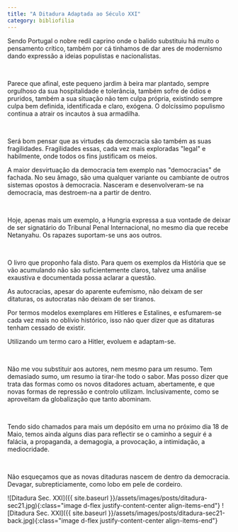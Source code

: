 ```yaml
---
title: "A Ditadura Adaptada ao Século XXI"
category: bibliofilia
---
```


Sendo Portugal o nobre redil caprino onde o balido substituiu há muito o pensamento crítico, também por cá tinhamos de dar ares de modernismo dando expressão a ideias populistas e nacionalistas.

<br />

Parece que afinal, este pequeno jardim à beira mar plantado, sempre orgulhoso da sua hospitalidade e tolerância, também sofre de ódios e pruridos, também a sua situação não tem culpa própria, existindo sempre culpa bem definida, identificada e claro, exógena. O dolcíssimo populismo continua a atrair os incautos à sua armadilha.

<br />

Será bom pensar que as virtudes da democracia são também as suas fragilidades. Fragilidades essas, cada vez mais exploradas "legal" e habilmente, onde todos os fins justificam os meios. 

A maior desvirtuação da democracia tem exemplo nas "democracias" de fachada. No seu âmago, são uma qualquer variante ou cambiante de outros sistemas opostos à democracia. Nasceram e desenvolveram-se na democracia, mas destroem-na a partir de dentro.

<br />

Hoje, apenas mais um exemplo, a Hungria expressa a sua vontade de deixar de ser signatário do Tribunal Penal Internacional, no mesmo dia que recebe Netanyahu. Os rapazes suportam-se uns aos outros.

<br />

O livro que proponho fala disto. Para quem os exemplos da História que se vão acumulando não são suficientemente claros, talvez uma análise exaustiva e documentada possa aclarar a questão.

As autocracias, apesar do aparente eufemismo, não deixam de ser ditaturas, os autocratas não deixam de ser tiranos.

Por termos modelos exemplares em Hitleres e Estalines, e esfumarem-se cada vez mais no oblívio histórico, isso não quer dizer que as ditaturas tenham cessado de existir.

Utilizando um termo caro a Hitler, evoluem e adaptam-se.

<br />

Não me vou substituir aos autores, nem mesmo para um resumo. Tem demasiado sumo, um resumo ia tirar-lhe todo o sabor. Mas posso dizer que trata das formas como os novos ditadores actuam, abertamente, e que novas formas de repressão e controlo utilizam. Inclusivamente, como se aproveitam da globalização que tanto abominam.

<br />

Tendo sido chamados para mais um depósito em urna no próximo dia 18 de Maio, temos ainda alguns dias para reflectir se o caminho a seguir é a falácia, a propaganda, a demagogia, a provocação, a intimidação, a mediocridade.

<br />

Não esqueçamos que as novas ditaduras nascem de dentro da democracia. Devagar, subrepticiamente, como lobo em pele de cordeiro.

<span class="container d-flex">
<span class="col">
	<span class="row">
		<span class="col-sm-7"> 
			<span class="row">![Ditadura Sec. XXI]({{ site.baseurl }}/assets/images/posts/ditadura-sec21.jpg){:class="image d-flex justify-content-center align-items-end"}</span>
		</span>	
		<span class="col-sm-5"> 
			<span class="row">![Ditadura Sec. XXI]({{ site.baseurl }}/assets/images/posts/ditadura-sec21-back.jpg){:class="image d-flex justify-content-center align-items-end"}</span>
		</span>
	</span>
</span>
</span>